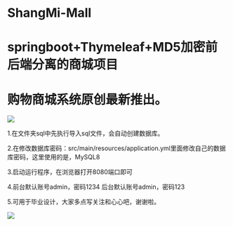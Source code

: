 # ShangMi-Mall
# springboot+Thymeleaf+MD5加密前后端分离的商城项目
# 购物商城系统原创最新推出。
<img src="https://wytwork.oss-cn-hangzhou.aliyuncs.com/1691735118834.png"/>

1.在文件夹sql中先执行导入sql文件，会自动创建数据库。

2.在修改数据库密码：src/main/resources/application.yml里面修改自己的数据库密码，这里使用的是，MySQL8

3.启动运行程序，在浏览器打开8080端口即可

4.前台默认账号admin，密码1234
  后台默认账号admin，密码123

5.可用于毕业设计，大家多点写关注和心心吧，谢谢啦。

<img src="https://wytwork.oss-cn-hangzhou.aliyuncs.com/1691735279083.png"/>
